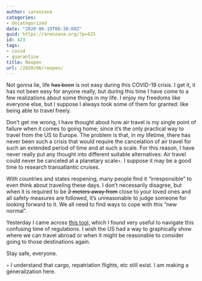 ```yaml
---
author: iarenzana
categories:
- Uncategorized
date: "2020-06-19T08:30:00Z"
guid: https://arenzana.org/?p=423
id: 423
tags:
- covid
- quarantine
title: Reopen
url: /2020/06/reopen/
---
```

Not gonna lie, life <del>has been</del> is not easy during this COVID-19 crisis. I get it, it has not been easy for anyone really, but during this time I have come to a few realizations about some things in my life. I enjoy my freedoms like everyone else, but I suppose I always took some of them for granted: like being able to travel freely. 

Don&#8217;t get me wrong, I have thought about how air travel is my single point of failure when it comes to going home; since it&#8217;s the only practical way to travel from the US to Europe. The problem is that, in my lifetime, there has never been such a crisis that would require the cancelation of air travel for such an extended period of time and at such a scale. For this reason, I have never really put any thought into different suitable alternatives: Air travel could never be canceled at a planetary scale◦. I suppose it may be a good time to research transatlantic cruises. 

With countries and states reopening, many people find it &#8220;irresponsible&#8221; to even think about traveling these days. I don&#8217;t necessarily disagree, but when it is required to be <del>2 meters away from</del> close to your loved ones and all safety measures are followed, it&#8217;s unreasonable to judge someone for looking forward to it. We all need to find ways to cope with this &#8220;new normal&#8221;. 

Yesterday I came across [this tool,](https://reopen.europa.eu/en/map/ESP) which I found very useful to navigate this confusing time of regulations. I wish the US had a way to graphically show where we can travel abroad or when it might be reasonable to consider going to those destinations again. 

Stay safe, everyone. 

◦ I understand that cargo, repatriation flights, etc still exist. I am making a generalization here.
